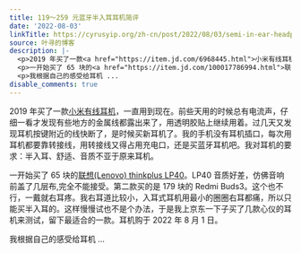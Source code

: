 ```yaml
---
title: 119～259 元蓝牙半入耳耳机简评
date: '2022-08-03'
linkTitle: https://cyrusyip.org/zh-cn/post/2022/08/03/semi-in-ear-headphones/
source: 叶寻的博客
description: |-
  <p>2019 年买了一款<a href="https://item.jd.com/6968445.html">小米有线耳机</a>，一直用到现在。前些天用的时候总有电流声，仔细一看才发现有些地方的金属线都露出来了，用透明胶贴上继续用着。过几天又发现耳机按键附近的线快断了，是时候买新耳机了。我的手机没有耳机插口，每次用耳机都要靠转接线，用转接线又得占用充电口，还是买蓝牙耳机吧。我对耳机的要求：半入耳、舒适、音质不亚于原来耳机。</p>
  <p>一开始买了 65 块的<a href="https://item.jd.com/100017786994.html">联想(Lenovo) thinkplus LP40</a>。LP40 音质好差，仿佛音响前盖了几层布,完全不能接受。第二款买的是 179 块的 Redmi Buds3。这个也不行，一戴就右耳疼。我右耳道比较小，入耳式耳机用最小的圈圈右耳都痛，所以只能买半入耳的。这样慢慢试也不是个办法，于是我上京东一下子买了几款心仪的耳机来测试，留下最适合的一款。耳机购于 2022 年 8 月 1 日。</p>
  <p>我根据自己的感受给耳机 ...
disable_comments: true
---
```

<p>2019 年买了一款<a href="https://item.jd.com/6968445.html">小米有线耳机</a>，一直用到现在。前些天用的时候总有电流声，仔细一看才发现有些地方的金属线都露出来了，用透明胶贴上继续用着。过几天又发现耳机按键附近的线快断了，是时候买新耳机了。我的手机没有耳机插口，每次用耳机都要靠转接线，用转接线又得占用充电口，还是买蓝牙耳机吧。我对耳机的要求：半入耳、舒适、音质不亚于原来耳机。</p>
<p>一开始买了 65 块的<a href="https://item.jd.com/100017786994.html">联想(Lenovo) thinkplus LP40</a>。LP40 音质好差，仿佛音响前盖了几层布,完全不能接受。第二款买的是 179 块的 Redmi Buds3。这个也不行，一戴就右耳疼。我右耳道比较小，入耳式耳机用最小的圈圈右耳都痛，所以只能买半入耳的。这样慢慢试也不是个办法，于是我上京东一下子买了几款心仪的耳机来测试，留下最适合的一款。耳机购于 2022 年 8 月 1 日。</p>
<p>我根据自己的感受给耳机 ...